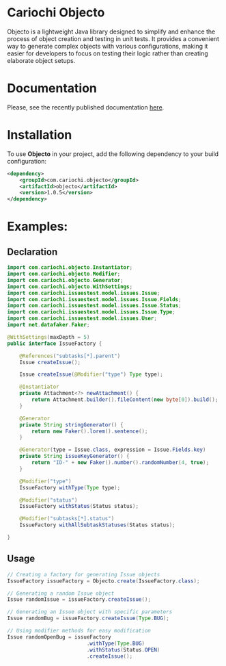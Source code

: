 # Cariochi Objecto

Objecto is a lightweight Java library designed to simplify and enhance the process of object creation and testing in unit tests.
It provides a convenient way to generate complex objects with various configurations, making it easier for developers to focus on testing their logic rather than creating elaborate object setups.

# Documentation

Please, see the recently published documentation [here](https://www.cariochi.com/objecto).

# Installation

To use **Objecto** in your project, add the following dependency to your build configuration:

```xml
<dependency>
    <groupId>com.cariochi.objecto</groupId>
    <artifactId>objecto</artifactId>
    <version>1.0.5</version>
</dependency>
```

# Examples:

## Declaration

```java
import com.cariochi.objecto.Instantiator;
import com.cariochi.objecto.Modifier;
import com.cariochi.objecto.Generator;
import com.cariochi.objecto.WithSettings;
import com.cariochi.issuestest.model.issues.Issue;
import com.cariochi.issuestest.model.issues.Issue.Fields;
import com.cariochi.issuestest.model.issues.Issue.Status;
import com.cariochi.issuestest.model.issues.Issue.Type;
import com.cariochi.issuestest.model.issues.User;
import net.datafaker.Faker;

@WithSettings(maxDepth = 5)
public interface IssueFactory {

    @References("subtasks[*].parent")
    Issue createIssue();

    Issue createIssue(@Modifier("type") Type type);

    @Instantiator
    private Attachment<?> newAttachment() {
        return Attachment.builder().fileContent(new byte[0]).build();
    }

    @Generator
    private String stringGenerator() {
        return new Faker().lorem().sentence();
    }

    @Generator(type = Issue.class, expression = Issue.Fields.key)
    private String issueKeyGenerator() {
        return "ID-" + new Faker().number().randomNumber(4, true);
    }

    @Modifier("type")
    IssueFactory withType(Type type);

    @Modifier("status")
    IssueFactory withStatus(Status status);

    @Modifier("subtasks[*].status")
    IssueFactory withAllSubtaskStatuses(Status status);

}
```

## Usage

```java
// Creating a factory for generating Issue objects
IssueFactory issueFactory = Objecto.create(IssueFactory.class);

// Generating a random Issue object
Issue randomIssue = issueFactory.createIssue();

// Generating an Issue object with specific parameters
Issue randomBug = issueFactory.createIssue(Type.BUG);

// Using modifier methods for easy modification
Issue randomOpenBug = issueFactory
                          .withType(Type.BUG)
                          .withStatus(Status.OPEN)
                          .createIssue();
```

